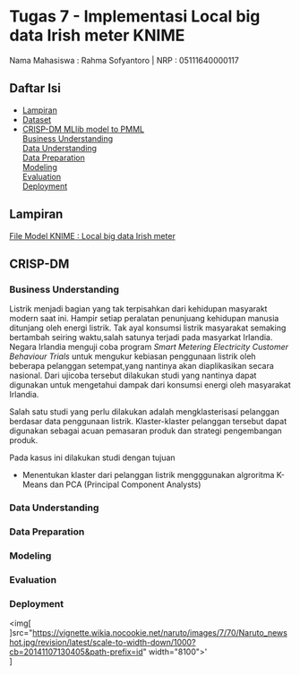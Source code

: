 # Tugas 7 - Implementasi Local big data Irish meter KNIME
Nama Mahasiswa : Rahma Sofyantoro | NRP : 05111640000117  

## Daftar Isi  
- [Lampiran](#lampiran)   
- [Dataset](#dataset)   
- [CRISP-DM MLlib model to PMML](#CRISP-DM-MLlib-model-to-PMML)   
      [Business Understanding](#business-understanding)   
      [Data Understanding](#data-understanding)   
      [Data Preparation](#data-preparation)   
      [Modeling](#modeling)   
      [Evaluation](#evaluation)   
      [Deployment](#deployment)  

## Lampiran
[File Model KNIME : Local big data Irish meter](https://hub.knime.com/knime/spaces/Examples/latest/10_Big_Data/02_Spark_Executor/09_Big_Data_Irish_Meter_on_Spark_only)   

## CRISP-DM
### Business Understanding
Listrik menjadi bagian yang tak terpisahkan dari kehidupan masyarakt modern saat ini. Hampir setiap peralatan penunjuang kehidupan manusia ditunjang oleh energi listrik. Tak ayal konsumsi listrik masyarakat semaking bertambah seiring waktu,salah satunya terjadi pada masyarkat Irlandia. Negara Irlandia menguji coba program *Smart Metering Electricity Customer Behaviour Trials*  untuk mengukur kebiasan penggunaan listrik oleh beberapa pelanggan setempat,yang nantinya akan diaplikasikan secara nasional. Dari ujicoba tersebut dilakukan studi yang nantinya dapat digunakan untuk mengetahui dampak dari konsumsi energi oleh masyarakat Irlandia.   
   

Salah satu studi yang perlu dilakukan adalah mengklasterisasi pelanggan berdasar data penggunaan listrik. Klaster-klaster pelanggan tersebut dapat digunakan sebagai acuan pemasaran produk dan strategi pengembangan produk.   
   
Pada kasus ini dilakukan studi dengan tujuan   
- Menentukan klaster dari pelanggan listrik mengggunakan algroritma K-Means dan PCA (Principal Component Analysts)

### Data Understanding
### Data Preparation
### Modeling
### Evaluation  
### Deployment   
<img[
]src="https://vignette.wikia.nocookie.net/naruto/images/7/70/Naruto_newshot.jpg/revision/latest/scale-to-width-down/1000?cb=20141107130405&path-prefix=id" width="8100">'\
]
